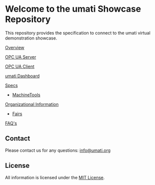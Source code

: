 # Welcome to the umati Showcase Repository

This repository provides the specification to connect to the umati virtual demonstration showcase.

[Overview](index.md)

[OPC UA Server](SERVER.md)

[OPC UA Client](CLIENT.md)

[umati Dashboard](DASHBOARD.md)

[Specs](Specs.md)

- [MachineTools](Specs/MACHINETOOLS.md)

[Organizational Information](Organization.md)

- [Fairs](Spec/Fairs.md)

[FAQ's](FAQ.md)

## Contact

Please contact us for any questions:
[info@umati.org](mailto:info@umati.org)

## License

All information is licensed under the [MIT License](LICENSE).
